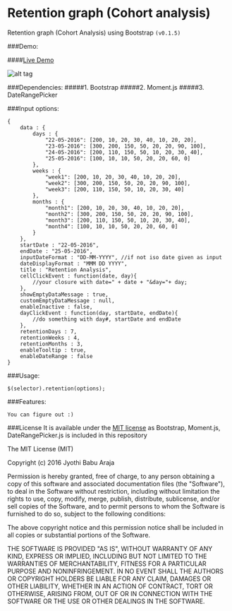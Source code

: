 # Retention graph (Cohort analysis)
Retention graph (Cohort Analysis) using Bootstrap ```(v0.1.5)```


###Demo:

####[Live Demo](http://arajajyothibabu.github.io/retention-graph-Cohort-analysis/)

![alt tag](http://i.imgur.com/uJQTG1Q.png)

###Dependencies:
#####1. Bootstrap
#####2. Moment.js
#####3. DateRangePicker

###Input options:
```
{
    data : {
        days : {
            "22-05-2016": [200, 10, 20, 30, 40, 10, 20, 20],
            "23-05-2016": [300, 200, 150, 50, 20, 20, 90, 100],
            "24-05-2016": [200, 110, 150, 50, 10, 20, 30, 40],
            "25-05-2016": [100, 10, 10, 50, 20, 20, 60, 0]
        },
        weeks : {
            "week1": [200, 10, 20, 30, 40, 10, 20, 20],
            "week2": [300, 200, 150, 50, 20, 20, 90, 100],
            "week3": [200, 110, 150, 50, 10, 20, 30, 40]
        },
        months : {
            "month1": [200, 10, 20, 30, 40, 10, 20, 20],
            "month2": [300, 200, 150, 50, 20, 20, 90, 100],
            "month3": [200, 110, 150, 50, 10, 20, 30, 40],
            "month4": [100, 10, 10, 50, 20, 20, 60, 0]
        }
    },
    startDate : "22-05-2016",
    endDate : "25-05-2016",
    inputDateFormat : "DD-MM-YYYY", //if not iso date given as input
    dateDisplayFormat : "MMM DD YYYY",
    title : "Retention Analysis",
    cellClickEvent : function(date, day){
        //your closure with date=" + date + "&day="+ day;
    },
    showEmptyDataMessage : true,
    customEmptyDataMessage : null,
    enableInactive : false,
    dayClickEvent : function(day, startDate, endDate){
        //do something with day#, startDate and endDate
    },
    retentionDays : 7,
    retentionWeeks : 4,
    retentionMonths : 3,
    enableTooltip : true,
    enableDateRange : false
}
```


###Usage:
```
$(selector).retention(options);
```

###Features:
```
You can figure out :)
```

###License
It is available under the [MIT license](http://www.opensource.org/licenses/mit-license.php) as Bootstrap, Moment.js, DateRangePicker.js is included in this repository

The MIT License (MIT)

Copyright (c) 2016 Jyothi Babu Araja

Permission is hereby granted, free of charge, to any person obtaining a copy
of this software and associated documentation files (the "Software"), to deal
in the Software without restriction, including without limitation the rights
to use, copy, modify, merge, publish, distribute, sublicense, and/or sell
copies of the Software, and to permit persons to whom the Software is
furnished to do so, subject to the following conditions:

The above copyright notice and this permission notice shall be included in
all copies or substantial portions of the Software.

THE SOFTWARE IS PROVIDED "AS IS", WITHOUT WARRANTY OF ANY KIND, EXPRESS OR
IMPLIED, INCLUDING BUT NOT LIMITED TO THE WARRANTIES OF MERCHANTABILITY,
FITNESS FOR A PARTICULAR PURPOSE AND NONINFRINGEMENT. IN NO EVENT SHALL THE
AUTHORS OR COPYRIGHT HOLDERS BE LIABLE FOR ANY CLAIM, DAMAGES OR OTHER
LIABILITY, WHETHER IN AN ACTION OF CONTRACT, TORT OR OTHERWISE, ARISING FROM,
OUT OF OR IN CONNECTION WITH THE SOFTWARE OR THE USE OR OTHER DEALINGS IN
THE SOFTWARE.
